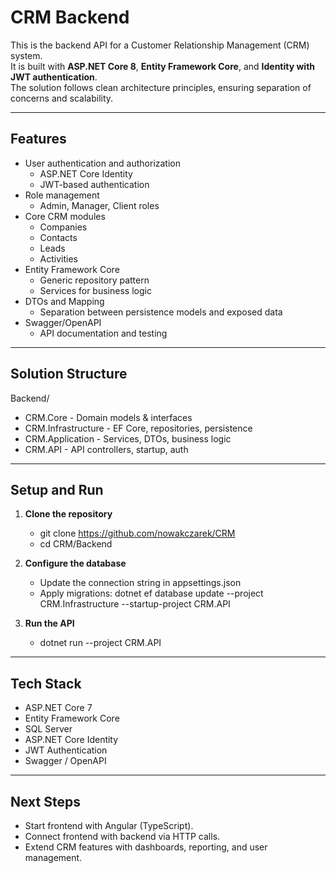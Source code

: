 # CRM Backend

This is the backend API for a Customer Relationship Management (CRM) system.  
It is built with **ASP.NET Core 8**, **Entity Framework Core**, and **Identity with JWT authentication**.  
The solution follows clean architecture principles, ensuring separation of concerns and scalability.

---

## Features

- User authentication and authorization  
  - ASP.NET Core Identity  
  - JWT-based authentication  
- Role management  
  - Admin, Manager, Client roles  
- Core CRM modules  
  - Companies  
  - Contacts  
  - Leads  
  - Activities  
- Entity Framework Core  
  - Generic repository pattern  
  - Services for business logic  
- DTOs and Mapping  
  - Separation between persistence models and exposed data  
- Swagger/OpenAPI  
  - API documentation and testing  

---

## Solution Structure

Backend/
- CRM.Core - Domain models & interfaces
- CRM.Infrastructure - EF Core, repositories, persistence
- CRM.Application - Services, DTOs, business logic
- CRM.API - API controllers, startup, auth

---

## Setup and Run

1. **Clone the repository**  
   - git clone https://github.com/nowakczarek/CRM
   - cd CRM/Backend
   
2. **Configure the database**
   - Update the connection string in appsettings.json
   - Apply migrations: dotnet ef database update --project CRM.Infrastructure --startup-project CRM.API

3. **Run the API**
   - dotnet run --project CRM.API

---

## Tech Stack
- ASP.NET Core 7
- Entity Framework Core
- SQL Server
- ASP.NET Core Identity
- JWT Authentication
- Swagger / OpenAPI

---

## Next Steps

- Start frontend with Angular (TypeScript).
- Connect frontend with backend via HTTP calls.
- Extend CRM features with dashboards, reporting, and user management.

